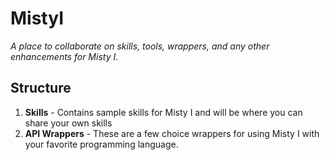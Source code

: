 # MistyI
_A place to collaborate on skills, tools, wrappers, and any other enhancements for Misty I._

## Structure

1. __Skills__ - Contains sample skills for Misty I and will be where you can share your own skills
2. __API Wrappers__ - These are a few choice wrappers for using Misty I with your favorite programming language.
